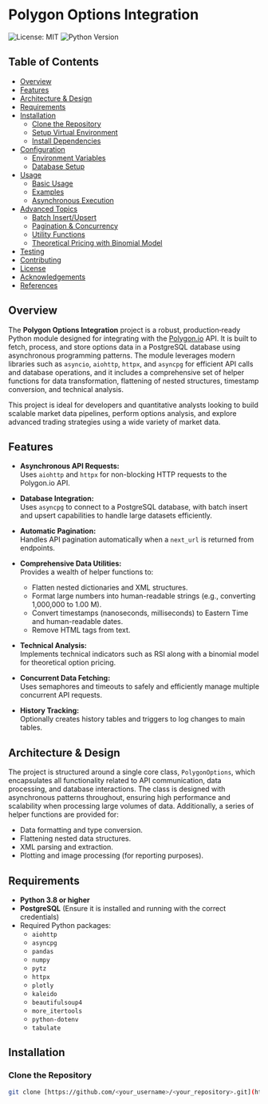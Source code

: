 # Polygon Options Integration

![License: MIT](https://img.shields.io/badge/License-MIT-green)
![Python Version](https://img.shields.io/badge/Python-3.8%2B-blue)

## Table of Contents

- [Overview](#overview)
- [Features](#features)
- [Architecture & Design](#architecture--design)
- [Requirements](#requirements)
- [Installation](#installation)
  - [Clone the Repository](#clone-the-repository)
  - [Setup Virtual Environment](#setup-virtual-environment)
  - [Install Dependencies](#install-dependencies)
- [Configuration](#configuration)
  - [Environment Variables](#environment-variables)
  - [Database Setup](#database-setup)
- [Usage](#usage)
  - [Basic Usage](#basic-usage)
  - [Examples](#examples)
  - [Asynchronous Execution](#asynchronous-execution)
- [Advanced Topics](#advanced-topics)
  - [Batch Insert/Upsert](#batch-insertupsert)
  - [Pagination & Concurrency](#pagination--concurrency)
  - [Utility Functions](#utility-functions)
  - [Theoretical Pricing with Binomial Model](#theoretical-pricing-with-binomial-model)
- [Testing](#testing)
- [Contributing](#contributing)
- [License](#license)
- [Acknowledgements](#acknowledgements)
- [References](#references)

## Overview

The **Polygon Options Integration** project is a robust, production‑ready Python module designed for integrating with the [Polygon.io](https://polygon.io/) API. It is built to fetch, process, and store options data in a PostgreSQL database using asynchronous programming patterns. The module leverages modern libraries such as `asyncio`, `aiohttp`, `httpx`, and `asyncpg` for efficient API calls and database operations, and it includes a comprehensive set of helper functions for data transformation, flattening of nested structures, timestamp conversion, and technical analysis.

This project is ideal for developers and quantitative analysts looking to build scalable market data pipelines, perform options analysis, and explore advanced trading strategies using a wide variety of market data.

## Features

- **Asynchronous API Requests:**  
  Uses `aiohttp` and `httpx` for non-blocking HTTP requests to the Polygon.io API.
  
- **Database Integration:**  
  Uses `asyncpg` to connect to a PostgreSQL database, with batch insert and upsert capabilities to handle large datasets efficiently.
  
- **Automatic Pagination:**  
  Handles API pagination automatically when a `next_url` is returned from endpoints.
  
- **Comprehensive Data Utilities:**  
  Provides a wealth of helper functions to:
  - Flatten nested dictionaries and XML structures.
  - Format large numbers into human-readable strings (e.g., converting 1,000,000 to 1.00 M).
  - Convert timestamps (nanoseconds, milliseconds) to Eastern Time and human-readable dates.
  - Remove HTML tags from text.
  
- **Technical Analysis:**  
  Implements technical indicators such as RSI along with a binomial model for theoretical option pricing.
  
- **Concurrent Data Fetching:**  
  Uses semaphores and timeouts to safely and efficiently manage multiple concurrent API requests.
  
- **History Tracking:**  
  Optionally creates history tables and triggers to log changes to main tables.

## Architecture & Design

The project is structured around a single core class, `PolygonOptions`, which encapsulates all functionality related to API communication, data processing, and database interactions. The class is designed with asynchronous patterns throughout, ensuring high performance and scalability when processing large volumes of data. Additionally, a series of helper functions are provided for:
  
- Data formatting and type conversion.
- Flattening nested data structures.
- XML parsing and extraction.
- Plotting and image processing (for reporting purposes).

## Requirements

- **Python 3.8 or higher**
- **PostgreSQL** (Ensure it is installed and running with the correct credentials)
- Required Python packages:
  - `aiohttp`
  - `asyncpg`
  - `pandas`
  - `numpy`
  - `pytz`
  - `httpx`
  - `plotly`
  - `kaleido`
  - `beautifulsoup4`
  - `more_itertools`
  - `python-dotenv`
  - `tabulate`

## Installation

### Clone the Repository

```bash
git clone [https://github.com/<your_username>/<your_repository>.git](https://github.com/chuckdustin12/polygon_sdk)
```
